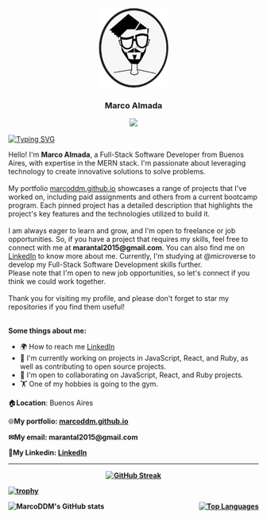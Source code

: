 <a name="readme-top"></a>

<div align="center">
  <img src="soyMarco.png" alt="logo" width="140"  height="auto" />
  <br/>
  <h3><b>Marco Almada</b></h3>
  <a href="https://www.github.com/MarcoDDM" target="_blank" rel="noreferrer"><img
src="https://img.shields.io/github/followers/MarcoDDM?logo=github&style=for-the-badge&color=0891b2&labelColor=1c1917" /></a>
</div>

[![Typing SVG](https://readme-typing-svg.herokuapp.com?font=sans+Latin&size=15&duration=6000&pause=1000&width=435&lines=%22The+obstacle+is+the+way.%22;+%22You+have+power+over+your+mind+-+not+outside+events.+Realize+this%2C+and+you+will+find+strength.%22;+%22The+happiness+of+your+life+depends+upon+the+quality+of+your+thoughts.%22)](https://git.io/typing-svg)


<div>Hello! I'm <b>Marco Almada</b>, a Full-Stack Software Developer from Buenos Aires, with expertise in the MERN stack. I'm passionate about leveraging technology to create innovative solutions to solve problems.</div><br>
<div>My portfolio <a href="http://marcoddm.github.io">marcoddm.github.io</a> showcases a range of projects that I've worked on, including paid assignments and others from a current bootcamp program. Each pinned project has a detailed description that highlights the project's key features and the technologies utilized to build it.</div><br>
I am always eager to learn and grow, and I'm open to freelance or job opportunities. So, if you have a project that requires my skills, feel free to connect with me at <b>marantal2015@gmail.com</b>. You can also find me on <a href="https://www.linkedin.com/in/marcoalmadaar">LinkedIn</a> to know more about me. Currently, I'm studying at @microverse to develop my Full-Stack Software Development skills further.</div><br>

<div>Please note that I'm open to new job opportunities, so let's connect if you think we could work together.</div><br>
<div>Thank you for visiting my profile, and please don't forget to star my repositories if you find them useful!</div><br>

<b>Some things about me:</b>
* 🌍 How to reach me [LinkedIn](https://www.linkedin.com/in/marcoalmadaar/)
* 🧠 I'm currently working on projects in JavaScript, React, and Ruby, as well as contributing to open source projects.
* 🤝 I'm open to collaborating on JavaScript, React, and Ruby projects.
* 🏋️ One of my hobbies is going to the gym.



<p>🏠<b>Location</b>: Buenos Aires</p>
<p>🌐<b>My portfolio: <a href="http://marcoddm.github.io">marcoddm.github.io</a>
<p>✉<b>My email: </b><b>marantal2015@gmail.com</b></p>
<p>💬<b>My Linkedin: </b><a href="https://www.linkedin.com/in/marcoalmadaar">LinkedIn</a></p>

<hr>
<p align="center">
  <a href="https://git.io/streak-stats">
    <img src="https://streak-stats.demolab.com?user=MarcoDDM&date_format=M%20j%5B%2C%20Y%5D" alt="GitHub Streak">
  </a>
</p>

[![trophy](https://github-profile-trophy.vercel.app/?username=MarcoDDM&row=2&column=4)](https://github.com/MarcoDDM/github-profile-trophy)

<div style="display:flex; justify-content:space-between">
  <img src="https://github-readme-stats.vercel.app/api?username=MarcoDDM&show_icons=true&theme=transparent" alt="MarcoDDM's GitHub stats" title="MarcoDDM's GitHub stats" width="45%">
  <a href="https://github.com/MarcoDDM">
    <img src="https://github-readme-stats.vercel.app/api/top-langs/?username=MarcoDDM&langs_count=10&title_color=0891b2&text_color=000000&icon_color=0891b2&bg_color=00000000&hide_border=true&locale=en&custom_title=Top%20%Languages&hide=html" alt="Top Languages" width="45%">
  </a>
</div>



